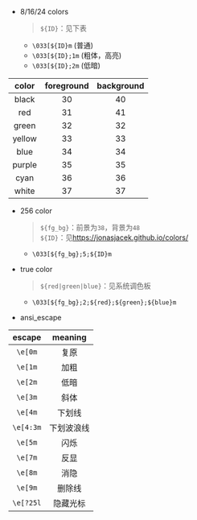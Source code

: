 <!-- entry begin: ansi color -->
* 8/16/24 colors
    > `${ID}`：见下表
    * `\033[${ID}m`     (普通)
    * `\033[${ID};1m`   (粗体，高亮)
    * `\033[${ID};2m`   (低暗)
<!--  -->
|  color | foreground | background |
|:------:|:----------:|:----------:|
|  black |     30     |     40     |
|   red  |     31     |     41     |
|  green |     32     |     32     |
| yellow |     33     |     33     |
|  blue  |     34     |     34     |
| purple |     35     |     35     |
|  cyan  |     36     |     36     |
|  white |     37     |     37     |

* 256 color
    > `${fg_bg}`：前景为`38`，背景为`48`  
    > `${ID}`：见<https://jonasjacek.github.io/colors/>
    * `\033[${fg_bg};5;${ID}m`

* true color
    > `${red|green|blue}`：见系统调色板
    * `\033[${fg_bg};2;${red};${green};${blue}m`
<!-- entry end -->

<!-- entry begin: ansi escape -->
* ansi_escape
<!--  -->
|        escape       |    meaning   |
|:-------------------:|:------------:|
|       `\e[0m`       |     复原     |
|       `\e[1m`       |     加粗     |
|       `\e[2m`       |     低暗     |
|       `\e[3m`       |     斜体     |
|       `\e[4m`       |    下划线    |
|      `\e[4:3m`      |  下划波浪线  |
|       `\e[5m`       |     闪烁     |
|       `\e[7m`       |     反显     |
|       `\e[8m`       |     消隐     |
|       `\e[9m`       |    删除线    |
|      `\e[?25l`      |   隐藏光标   |
<!-- entry end -->

